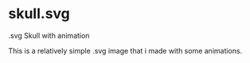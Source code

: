 skull.svg
=========

.svg Skull with animation

This is a relatively simple .svg image that i made with some animations.
